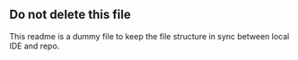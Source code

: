 ## Do not delete this file

This readme is a dummy file to keep the file structure in sync between local IDE and repo.
